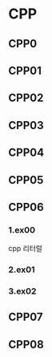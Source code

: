 # CPP

## CPP0

## CPP01
## CPP02
## CPP03
## CPP04
## CPP05

## CPP06
### 1.ex00
cpp 리터럴
### 2.ex01
### 3.ex02

## CPP07
## CPP08
